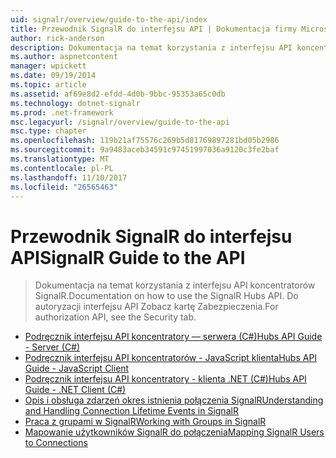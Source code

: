 ```yaml
---
uid: signalr/overview/guide-to-the-api/index
title: Przewodnik SignalR do interfejsu API | Dokumentacja firmy Microsoft
author: rick-anderson
description: Dokumentacja na temat korzystania z interfejsu API koncentratorów SignalR. Do autoryzacji interfejsu API Zobacz kartę Zabezpieczenia.
ms.author: aspnetcontent
manager: wpickett
ms.date: 09/19/2014
ms.topic: article
ms.assetid: af69e8d2-efdd-4d0b-9bbc-95353a65c0db
ms.technology: dotnet-signalr
ms.prod: .net-framework
msc.legacyurl: /signalr/overview/guide-to-the-api
msc.type: chapter
ms.openlocfilehash: 119b21af75576c269b5d81769897281bd05b2986
ms.sourcegitcommit: 9a9483aceb34591c97451997036a9120c3fe2baf
ms.translationtype: MT
ms.contentlocale: pl-PL
ms.lasthandoff: 11/10/2017
ms.locfileid: "26565463"
---
```

<a name="signalr-guide-to-the-api"></a><span data-ttu-id="7c890-104">Przewodnik SignalR do interfejsu API</span><span class="sxs-lookup"><span data-stu-id="7c890-104">SignalR Guide to the API</span></span>
====================
> <span data-ttu-id="7c890-105">Dokumentacja na temat korzystania z interfejsu API koncentratorów SignalR.</span><span class="sxs-lookup"><span data-stu-id="7c890-105">Documentation on how to use the SignalR Hubs API.</span></span> <span data-ttu-id="7c890-106">Do autoryzacji interfejsu API Zobacz kartę Zabezpieczenia.</span><span class="sxs-lookup"><span data-stu-id="7c890-106">For authorization API, see the Security tab.</span></span>


- [<span data-ttu-id="7c890-107">Podręcznik interfejsu API koncentratory — serwera (C#)</span><span class="sxs-lookup"><span data-stu-id="7c890-107">Hubs API Guide - Server (C#)</span></span>](hubs-api-guide-server.md)
- [<span data-ttu-id="7c890-108">Podręcznik interfejsu API koncentratorów - JavaScript klienta</span><span class="sxs-lookup"><span data-stu-id="7c890-108">Hubs API Guide - JavaScript Client</span></span>](hubs-api-guide-javascript-client.md)
- [<span data-ttu-id="7c890-109">Podręcznik interfejsu API koncentratory - klienta .NET (C#)</span><span class="sxs-lookup"><span data-stu-id="7c890-109">Hubs API Guide - .NET Client (C#)</span></span>](hubs-api-guide-net-client.md)
- [<span data-ttu-id="7c890-110">Opis i obsługa zdarzeń okres istnienia połączenia SignalR</span><span class="sxs-lookup"><span data-stu-id="7c890-110">Understanding and Handling Connection Lifetime Events in SignalR</span></span>](handling-connection-lifetime-events.md)
- [<span data-ttu-id="7c890-111">Praca z grupami w SignalR</span><span class="sxs-lookup"><span data-stu-id="7c890-111">Working with Groups in SignalR</span></span>](working-with-groups.md)
- [<span data-ttu-id="7c890-112">Mapowanie użytkowników SignalR do połączenia</span><span class="sxs-lookup"><span data-stu-id="7c890-112">Mapping SignalR Users to Connections</span></span>](mapping-users-to-connections.md)
